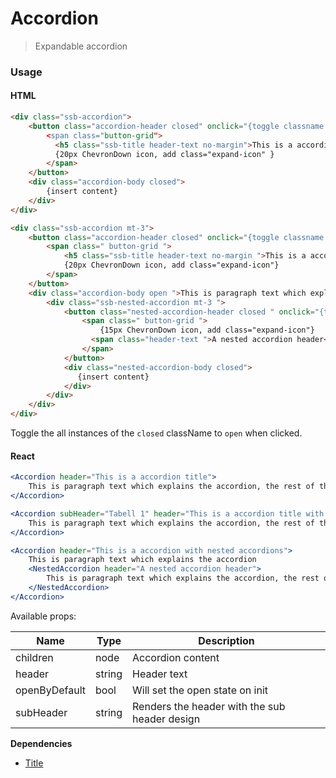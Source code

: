 Accordion
========

> Expandable accordion

### Usage

#### HTML

```html
<div class="ssb-accordion">
    <button class="accordion-header closed" onclick="{toggle classname to 'open'}>
        <span class="button-grid">
          <h5 class="ssb-title header-text no-margin">This is a accordion title</h5>
          {20px ChevronDown icon, add class="expand-icon" }
        </span>
    </button>
    <div class="accordion-body closed">
        {insert content}
    </div>
</div>

<div class="ssb-accordion mt-3">
    <button class="accordion-header closed" onclick="{toggle classname to 'open'}">
        <span class=" button-grid ">
        	<h5 class="ssb-title header-text no-margin ">This is a accordion with nested accordions</h5>
        	{20px ChevronDown icon, add class="expand-icon"}
      	</span>
    </button>
    <div class="accordion-body open ">This is paragraph text which explains the accordion, the rest of the text is just to fill it out and show the space it takes.
        <div class="ssb-nested-accordion mt-3 ">
            <button class="nested-accordion-header closed " onclick="{toggle classname to 'open'}">
                <span class=" button-grid ">
                	{15px ChevronDown icon, add class="expand-icon"}
                  <span class="header-text ">A nested accordion header</span>
                </span>
            </button>
            <div class="nested-accordion-body closed">
               {insert content}
            </div>
        </div>
    </div>
</div>
```
Toggle the all instances of the `closed` className to `open` when clicked.

#### React

```jsx harmony
<Accordion header="This is a accordion title">
    This is paragraph text which explains the accordion, the rest of the text is just to fill it out and show the space it takes.
</Accordion>

<Accordion subHeader="Tabell 1" header="This is a accordion title with a sub-header">
    This is paragraph text which explains the accordion, the rest of the text is just to fill it out and show the space it takes.
</Accordion>

<Accordion header="This is a accordion with nested accordions">
    This is paragraph text which explains the accordion
    <NestedAccordion header="A nested accordion header">
        This is paragraph text which explains the accordion, the rest of the text is just to fill it out and show the space it takes.
    </NestedAccordion>
</Accordion>
```

Available props:

| Name       | Type           | Description  |
| ---------- | ------------- | ----- |
| children | node | Accordion content |
| header | string | Header text |
| openByDefault | bool | Will set the open state on init |
| subHeader | string | Renders the header with the sub header design |

__Dependencies__
 - [Title](../Title)

